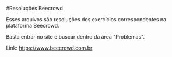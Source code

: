 #Resoluções Beecrowd

Esses arquivos são resoluções dos exercícios correspondentes na plataforma Beecrowd.

Basta entrar no site e buscar dentro da área "Problemas".

Link: https://www.beecrowd.com.br
